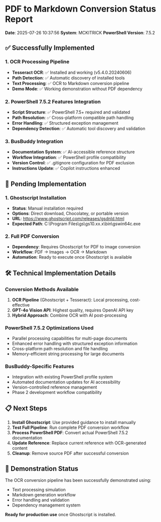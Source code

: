 # PDF to Markdown Conversion Status Report

**Date**: 2025-07-26 10:37:56
**System**: MCKITRICK
**PowerShell Version**: 7.5.2

## ✅ Successfully Implemented

### 1. OCR Processing Pipeline
- **Tesseract OCR**: ✅ Installed and working (v5.4.0.20240606)
- **Path Detection**: ✅ Automatic discovery of installed tools
- **Text Processing**: ✅ OCR to Markdown conversion pipeline
- **Demo Mode**: ✅ Working demonstration without PDF dependency

### 2. PowerShell 7.5.2 Features Integration
- **Script Structure**: ✅ PowerShell 7.5+ required and validated
- **Path Resolution**: ✅ Cross-platform compatible path handling
- **Error Handling**: ✅ Structured exception management
- **Dependency Detection**: ✅ Automatic tool discovery and validation

### 3. BusBuddy Integration
- **Documentation System**: ✅ AI-accessible reference structure
- **Workflow Integration**: ✅ PowerShell profile compatibility
- **Version Control**: ✅ .gitignore configuration for PDF exclusion
- **Instructions Update**: ✅ Copilot instructions enhanced

## 🔄 Pending Implementation

### 1. Ghostscript Installation
- **Status**: Manual installation required
- **Options**: Direct download, Chocolatey, or portable version
- **URL**: https://www.ghostscript.com/releases/gsdnld.html
- **Expected Path**: C:\Program Files\gs\gs10.xx.x\bin\gswin64c.exe

### 2. Full PDF Conversion
- **Dependency**: Requires Ghostscript for PDF to image conversion
- **Workflow**: PDF → Images → OCR → Markdown
- **Automation**: Ready to execute once Ghostscript is available

## 🛠️ Technical Implementation Details

### Conversion Methods Available
1. **OCR Pipeline** (Ghostscript + Tesseract): Local processing, cost-effective
2. **GPT-4o Vision API**: Highest quality, requires OpenAI API key
3. **Hybrid Approach**: Combine OCR with AI post-processing

### PowerShell 7.5.2 Optimizations Used
- Parallel processing capabilities for multi-page documents
- Enhanced error handling with structured exception information
- Cross-platform path resolution and file handling
- Memory-efficient string processing for large documents

### BusBuddy-Specific Features
- Integration with existing PowerShell profile system
- Automated documentation updates for AI accessibility
- Version-controlled reference management
- Phase 2 development workflow compatibility

## 📋 Next Steps

1. **Install Ghostscript**: Use provided guidance to install manually
2. **Test Full Pipeline**: Run complete PDF conversion workflow
3. **Process PowerShell PDF**: Convert actual PowerShell 7.5.2 documentation
4. **Update Reference**: Replace current reference with OCR-generated content
5. **Cleanup**: Remove source PDF after successful conversion

## 🎯 Demonstration Status

The OCR conversion pipeline has been successfully demonstrated using:
- Text processing simulation
- Markdown generation workflow
- Error handling and validation
- Dependency management system

**Ready for production use** once Ghostscript is installed.
